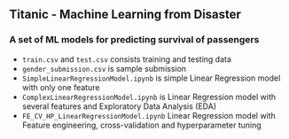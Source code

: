 ## Titanic - Machine Learning from Disaster

### A set of ML models for predicting survival of passengers

- ```train.csv``` and ```test.csv``` consists training and testing data
- ```gender_submission.csv``` is sample submission
- ```SimpleLinearRegressionModel.ipynb``` is simple Linear Regression model with only one feature
- ```ComplexLinearRegressionModel.ipynb``` is Linear Regression model with several features and Exploratory Data Analysis (EDA)
- ```FE_CV_HP_LinearRegressionModel.ipynb``` Linear Regression model with Feature engineering, cross-validation and hyperparameter tuning